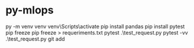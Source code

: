 # py-mlops

py -m venv venv
venv\Scripts\activate
pip install pandas
pip install pytest
pip freeze
pip freeze > requeriments.txt
pytest .\test_request.py
pytest -vv  .\test_request.py
git add